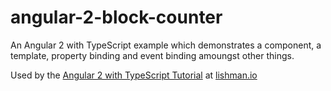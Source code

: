 # angular-2-block-counter

An Angular 2 with TypeScript example which demonstrates a component, a template, property binding and event binding amoungst other things. 

Used by the [Angular 2 with TypeScript Tutorial](http://lishman.io/angular-2-tutorial) at [lishman.io](http://lishman.io)
